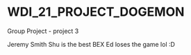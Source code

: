 # WDI_21_PROJECT_DOGEMON
Group Project - project 3

Jeremy Smith
Shu is the best
BEX
Ed loses the game lol :D

